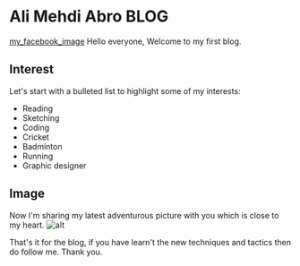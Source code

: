 # Ali  Mehdi Abro BLOG
[my_facebook_image](https://web.facebook.com/photo/?fbid=1021221762110318&set=a.102675170631653)
Hello everyone, Welcome to my first blog.

## Interest
Let's start with a bulleted list to highlight some of my interests:
- Reading 
- Sketching
- Coding
- Cricket
- Badminton
- Running 
- Graphic designer

## Image
Now I'm sharing my latest adventurous picture with you which is close to my heart.
![alt](Picsart_22-01-04_07-25-46-946.jpg)

That's it for the blog, if you have learn't the new techniques and tactics then do follow me.
Thank you.
